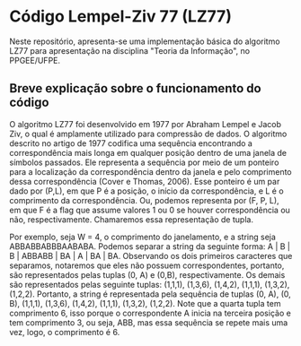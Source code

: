 # Código Lempel-Ziv 77 (LZ77)
Neste repositório, apresenta-se uma implementação básica do algoritmo LZ77 para apresentação na disciplina "Teoria da Informação", no PPGEE/UFPE.

## Breve explicação sobre o funcionamento do código
O algoritmo LZ77 foi desenvolvido em 1977 por Abraham Lempel e Jacob Ziv, o qual é amplamente utilizado para compressão de dados. O algoritmo descrito no artigo de 1977 codifica uma sequência encontrando a correspondência mais longa em qualquer posição dentro de uma janela de símbolos passados. Ele representa a sequência por meio de um ponteiro para a localização da correspondência dentro da janela e pelo comprimento dessa correspondência (Cover e Thomas, 2006). Esse ponteiro é um par dado por (P,L), em que P é a posição, o início da correspondência, e L é o comprimento da correspondência. Ou, podemos representa por (F, P, L), em que F é a flag que assume valores 1 ou 0 se houver correspondência ou não, respectivamente. Chamaremos essa representação de tupla.

Por exemplo, seja W = 4, o comprimento do janelamento, e a string seja ABBABBABBBAABABA. Podemos separar a string da seguinte forma: A | B | B | ABBABB | BA | A | BA | BA. Observando os dois primeiros caracteres que separamos, notaremos que eles não possuem correspondentes, portanto, são representados pelas tuplas (0, A) e (0,B), respectivamente. Os demais são representados pelas seguinte tuplas: (1,1,1), (1,3,6), (1,4,2), (1,1,1), (1,3,2), (1,2,2). Portanto, a string é representada pela sequência de tuplas (0, A), (0, B), (1,1,1), (1,3,6), (1,4,2), (1,1,1), (1,3,2), (1,2,2).   Note que a quarta tupla tem comprimento 6, isso porque o correspondente A inicia na terceira posição e tem comprimento 3, ou seja, ABB, mas essa sequência se repete mais uma vez, logo, o comprimento é 6. 
